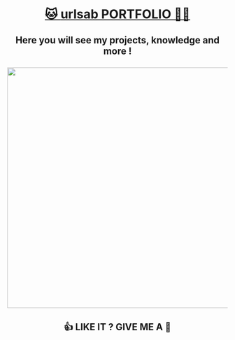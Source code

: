 <h1 align="center"><a href="https://portfolio-lyart-five-82.vercel.app/">🐱 <ins>urlsab PORTFOLIO</ins> 👨‍💻</a></h1>

<h2 align="center">Here you will see my projects, knowledge and more !
<br />
<br />
<img width="550" heigth="350" src="https://github.com/urlsab/portfolio/assets/77020927/3ad6f958-1460-47e6-836b-ba62eaa6b488" />

</h2>

<h2 align="center">👍 LIKE IT ? GIVE ME A 🌟</h2>
